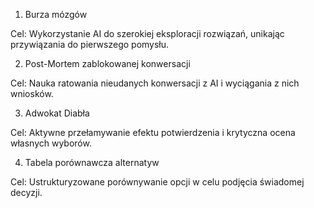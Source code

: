 1. Burza mózgów

Cel: Wykorzystanie AI do szerokiej eksploracji rozwiązań, unikając przywiązania do pierwszego pomysłu.

2. Post-Mortem zablokowanej konwersacji

Cel: Nauka ratowania nieudanych konwersacji z AI i wyciągania z nich wniosków.

3. Adwokat Diabła

Cel: Aktywne przełamywanie efektu potwierdzenia i krytyczna ocena własnych wyborów.

4. Tabela porównawcza alternatyw

Cel: Ustrukturyzowane porównywanie opcji w celu podjęcia świadomej decyzji.